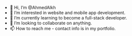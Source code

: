 - 👋 Hi, I’m @AhmedAlkh
- 👀 I’m interested in website and mobile app development.
- 🌱 I’m currently learning to become a full-stack developer.
- 💞️ I’m looking to collaborate on anything.
- 📫 How to reach me - contact info is in my portfolio.

<!---
AhmedAlkh/AhmedAlkh is a ✨ special ✨ repository because its `README.md` (this file) appears on your GitHub profile.
You can click the Preview link to take a look at your changes.
--->

